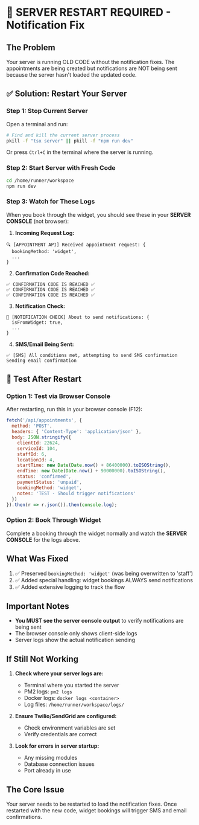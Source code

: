 # 🚨 SERVER RESTART REQUIRED - Notification Fix

## The Problem
Your server is running OLD CODE without the notification fixes. The appointments are being created but notifications are NOT being sent because the server hasn't loaded the updated code.

## ✅ Solution: Restart Your Server

### Step 1: Stop Current Server
Open a terminal and run:
```bash
# Find and kill the current server process
pkill -f "tsx server" || pkill -f "npm run dev"
```

Or press `Ctrl+C` in the terminal where the server is running.

### Step 2: Start Server with Fresh Code
```bash
cd /home/runner/workspace
npm run dev
```

### Step 3: Watch for These Logs
When you book through the widget, you should see these in your **SERVER CONSOLE** (not browser):

1. **Incoming Request Log:**
```
🔍 [APPOINTMENT API] Received appointment request: {
  bookingMethod: 'widget',
  ...
}
```

2. **Confirmation Code Reached:**
```
✅ CONFIRMATION CODE IS REACHED ✅
✅ CONFIRMATION CODE IS REACHED ✅
✅ CONFIRMATION CODE IS REACHED ✅
```

3. **Notification Check:**
```
📱 [NOTIFICATION CHECK] About to send notifications: {
  isFromWidget: true,
  ...
}
```

4. **SMS/Email Being Sent:**
```
✅ [SMS] All conditions met, attempting to send SMS confirmation
Sending email confirmation
```

## 🧪 Test After Restart

### Option 1: Test via Browser Console
After restarting, run this in your browser console (F12):
```javascript
fetch('/api/appointments', {
  method: 'POST',
  headers: { 'Content-Type': 'application/json' },
  body: JSON.stringify({
    clientId: 22624,
    serviceId: 104,
    staffId: 6,
    locationId: 4,
    startTime: new Date(Date.now() + 86400000).toISOString(),
    endTime: new Date(Date.now() + 90000000).toISOString(),
    status: 'confirmed',
    paymentStatus: 'unpaid',
    bookingMethod: 'widget',
    notes: 'TEST - Should trigger notifications'
  })
}).then(r => r.json()).then(console.log);
```

### Option 2: Book Through Widget
Complete a booking through the widget normally and watch the **SERVER CONSOLE** for the logs above.

## What Was Fixed

1. ✅ Preserved `bookingMethod: 'widget'` (was being overwritten to 'staff')
2. ✅ Added special handling: widget bookings ALWAYS send notifications
3. ✅ Added extensive logging to track the flow

## Important Notes

- **You MUST see the server console output** to verify notifications are being sent
- The browser console only shows client-side logs
- Server logs show the actual notification sending

## If Still Not Working

1. **Check where your server logs are:**
   - Terminal where you started the server
   - PM2 logs: `pm2 logs`
   - Docker logs: `docker logs <container>`
   - Log files: `/home/runner/workspace/logs/`

2. **Ensure Twilio/SendGrid are configured:**
   - Check environment variables are set
   - Verify credentials are correct

3. **Look for errors in server startup:**
   - Any missing modules
   - Database connection issues
   - Port already in use

## The Core Issue
Your server needs to be restarted to load the notification fixes. Once restarted with the new code, widget bookings will trigger SMS and email confirmations.



